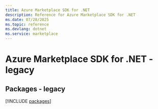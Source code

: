 ```yaml
---
title: Azure Marketplace SDK for .NET
description: Reference for Azure Marketplace SDK for .NET
ms.date: 07/28/2025
ms.topic: reference
ms.devlang: dotnet
ms.service: marketplace
---
```

# Azure Marketplace SDK for .NET - legacy
## Packages - legacy
[!INCLUDE [packages](marketplace-index.md)]